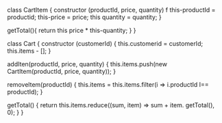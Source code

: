 class CartItem {
 constructor (productId, price, quantity) f
  this-productId = productid;
  this-price = price;
  this quantity = quantity;
}

getTotal(){
  return this price * this-quantity;
}
}

class Cart {
 constructor (customerId) {
  this.customerid = customerId;
  this.items - [];
}

addIten(productId, price, quantity) {
  this.items.push(new CartItem(productId, price, quantity));
}

removeltem(productId) {
this.items = this.items.filter(i => i.productId I== productId);
}

getTotal() {
return this.items.reduce((sum, item) => sum + item. getTotal(), 0);
}
}